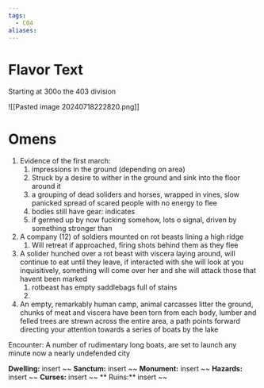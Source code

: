```yaml
---
tags:
  - C04
aliases:
---
```


 # Flavor Text
 Starting at 300o the 403 division 


![[Pasted image 20240718222820.png]]


 # Omens
 1. Evidence of the first march: 
	 1. impressions in the ground (depending on area)
	 2. Struck by a desire to wither in the ground and sink into the floor around it
	 3. a grouping of dead soliders and horses, wrapped in vines, slow panicked spread of scared people with no energy to flee
	 4. bodies still have gear: indicates 
	 5. if germed up by now fucking somehow, lots o signal, driven by something stronger than 
 2. A company (12) of soldiers mounted on rot beasts lining a high ridge
	 1. Will retreat if approached, firing shots behind them as they flee 
 3. A solider hunched over a rot beast with viscera laying around, will continue to eat until they leave, if interacted with she will look at you inquisitively, something will come over her and she will attack those that havent been marked
	 1. rotbeast has empty saddlebags full of stains 
	2. 
 4. An empty, remarkably human camp, animal carcasses litter the ground, chunks of meat and viscera have been torn from each body, lumber and felled trees are strewn across the entire area, a path points forward directing your attention towards a series of boats by the lake 


Encounter: 
A number of rudimentary long boats, are set to launch any minute now a nearly undefended city 

 




**Dwelling:** insert ~~  **Sanctum:** insert ~~ **Monument:** insert ~~ **Hazards:** insert ~~ **Curses:** insert ~~ ** Ruins:** insert ~~ 

 
 
 
